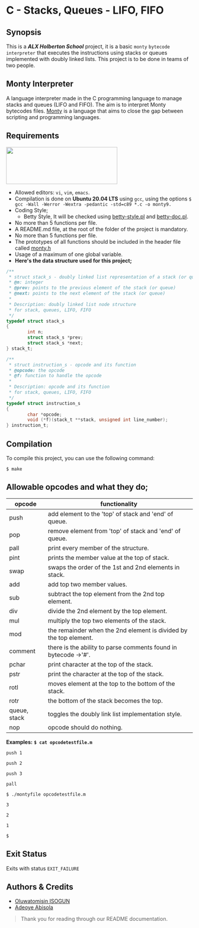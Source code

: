 # C - Stacks, Queues - LIFO, FIFO
## Synopsis
This is a ***ALX Holberton School*** project, it is a basic `monty` `bytecode interpreter` that executes the instructions using stacks or queues implemented with doubly linked lists. This project is to be done in teams of two people.

## Monty Interpreter
A language interpreter made in the C programming language to manage stacks and queues (LIFO and FIFO). The aim is to interpret Monty bytecodes files. [Monty](http://montyscoconut.github.io/) is a language that aims to close the gap between scripting and programming languages.

## Requirements
<img src="https://alx-apply.hbtn.io/brand_alx/share_image_2019.jpg" width="300" height="100" />

- Allowed editors: `vi`, `vim`, `emacs`.
- Compilation is done on **Ubuntu 20.04 LTS** using `gcc`, using the options `$ gcc -Wall -Werror -Wextra -pedantic -std=c89 *.c -o monty9.`
- Coding Style;
  - Betty Style, It will be checked using [betty-style.pl](https://github.com/holbertonschool/Betty/blob/master/betty-style.pl) and [betty-doc.pl](https://github.com/holbertonschool/Betty/blob/master/betty-doc.pl).
- No more than 5 functions per file.
- A README.md file, at the root of the folder of the project is mandatory.
- No more than 5 functions per file.
- The prototypes of all functions should be included in the header file called [monty.h](https://github.com/TosinISOGUN/monty/blob/main/monty.h)
- Usage of a maximum of one global variable.
- **Here's the data structure used for this project;**
```C
/**
 * struct stack_s - doubly linked list representation of a stack (or queue)
 * @n: integer
 * @prev: points to the previous element of the stack (or queue)
 * @next: points to the next element of the stack (or queue)
 *
 * Description: doubly linked list node structure
 * for stack, queues, LIFO, FIFO
 */
typedef struct stack_s
{
        int n;
        struct stack_s *prev;
        struct stack_s *next;
} stack_t;

/**
 * struct instruction_s - opcode and its function
 * @opcode: the opcode
 * @f: function to handle the opcode
 *
 * Description: opcode and its function
 * for stack, queues, LIFO, FIFO
 */
typedef struct instruction_s
{
        char *opcode;
        void (*f)(stack_t **stack, unsigned int line_number);
} instruction_t;
```
## Compilation
To compile this project, you can use the following command:
```Shell
$ make
```

## Allowable opcodes and what they do;
| opcode | functionality |
| --- | --- |
| push	| add element to the 'top' of stack and 'end' of queue. |
| pop	| remove element from 'top' of stack and 'end' of queue. |
| pall	| print every member of the structure. |
| pint	| prints the member value at the top of stack. |
| swap	| swaps the order of the 1st and 2nd elements in stack. |
| add	| add top two member values. |
| sub	| subtract the top element from the 2nd top element. |
| div	| divide the 2nd element by the top element. |
| mul	| multiply the top two elements of the stack. |
| mod	| the remainder when the 2nd element is divided by the top element. |
| comment	| there is the ability to parse comments found in bytecode ->'#'. | 
| pchar	| print character at the top of the stack. |
| pstr	| print the character at the top of the stack. | 
| rotl	| moves element at the top to the bottom of the stack. |
| rotr	| the bottom of the stack becomes the top. |
| queue, stack	| toggles the doubly link list implementation style. |
| nop	| opcode should do nothing. |

**Examples:** **`$ cat opcodetestfile.m`**

`push 1`

`push 2`

`push 3`

`pall`

`$ ./montyfile opcodetestfile.m`

`3`

`2`

`1`

`$`

## Exit Status
Exits with status `EXIT_FAILURE`

## Authors & Credits
- [Oluwatomisin ISOGUN](https://@github.com/TosinISOGUN)
- [Adeoye Abisola](https://@github.com/Biswealth1)

> Thank you for reading through our README documentation.

